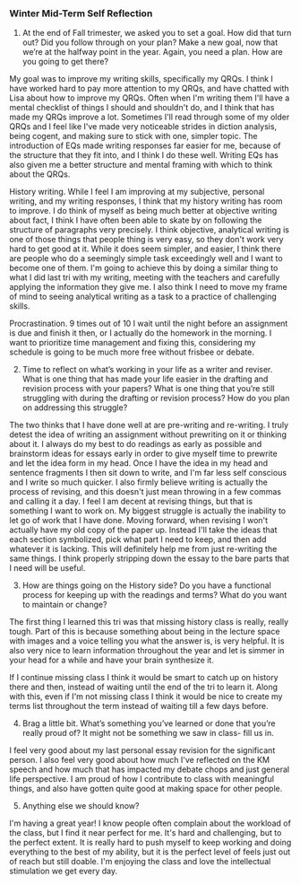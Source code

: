 ### Winter Mid-Term Self Reflection



1. At the end of Fall trimester, we asked you to set a goal.  How did that turn out?  Did you follow through on your plan?  Make a new goal, now that we’re at the halfway point in the year.  Again, you need a plan.  How are you going to get there?

My goal was to improve my writing skills, specifically my QRQs. I think I have worked hard to pay more attention to my QRQs, and have chatted with Lisa about how to improve my QRQs. Often when I'm writing them I'll have a mental checklist of things I should and shouldn't do, and I think that has made my QRQs improve a lot. Sometimes I'll read through some of my older QRQs and I feel like I've made very noticeable strides in diction analysis, being cogent, and making sure to stick with one, simpler topic. The introduction of EQs made writing responses far easier for me, because of the structure that they fit into, and I think I do these well. Writing EQs has also given me a better structure and mental framing with which to think about the QRQs.

History writing. While I feel I am improving at my subjective, personal writing, and my writing responses, I think that my history writing has room to improve. I do think of myself as being much better at objective writing about fact, I think I have often been able to skate by on following the structure of paragraphs very precisely. I think objective, analytical writing is one of those things that people thing is very easy, so they don't work very hard to get good at it. While it does seem simpler, and easier, I think there are people who do a seemingly simple task exceedingly well and I want to become one of them. I'm going to achieve this by doing a similar thing to what I did last tri with my writing, meeting with the teachers and carefully applying the information they give me. I also think I need to move my frame of mind to seeing analytical writing as a task to a practice of challenging skills. 

Procrastination. 9 times out of 10 I wait until the night before an assignment is due and finish it then, or I actually do the homework in the morning. I want to prioritize time management and fixing this, considering my schedule is going to be much more free without frisbee or debate. 

  

2. Time to reflect on what’s working in your life as a writer and reviser.  What is one thing that has made your life easier in the drafting and revision process with your papers?  What is one thing that you’re still struggling with during the drafting or revision process?  How do you plan on addressing this struggle?

The two thinks that I have done well at are pre-writing and re-writing. I truly detest the idea of writing an assignment without prewriting on it or thinking about it. I always do my best to do readings as early as possible and brainstorm ideas for essays early in order to give myself time to prewrite and let the idea form in my head. Once I have the idea in my head and sentence fragments I then sit down to write, and I'm far less self conscious and I write so much quicker. I also firmly believe writing is actually the process of revising, and this doesn't just mean throwing in a few commas and calling it a day. I feel I am decent at revising things, but that is something I want to work on. My biggest struggle is actually the inability to let go of work that I have done. Moving forward, when revising I won't actually have my old copy of the paper up. Instead I'll take the ideas that each section symbolized, pick what part I need to keep, and then add whatever it is lacking. This will definitely help me from just re-writing the same things. I think properly stripping down the essay to the bare parts that I need will be useful.   

3. How are things going on the History side?  Do you have a functional process for keeping up with the readings and terms?  What do you want to maintain or change?

The first thing I learned this tri was that missing history class is really, really tough. Part of this is because something about being in the lecture space with images and a voice telling you what the answer is, is very helpful. It is also very nice to learn information throughout the year and let is simmer in your head for a while and have your brain synthesize it. 

If I continue missing class I think it would be smart to catch up on history there and then, instead of waiting until the end of the tri to learn it. Along with this, even if I'm not missing class I think it would be nice to create my terms list throughout the term instead of waiting till a few days before. 


4. Brag a little bit.  What’s something you’ve learned or done that you’re really proud of?  It might not be something we saw in class- fill us in.

I feel very good about my last personal essay revision for the significant person. I also feel very good about how much I've reflected on the KM speech and how much that has impacted my debate chops and just general life perspective. I am proud of how I contribute to class with meaningful things, and also have gotten quite good at making space for other people. 




5. Anything else we should know?   

I'm having a great year! I know people often complain about the workload of the class, but I find it near perfect for me. It's hard and challenging, but to the perfect extent. It is really hard to push myself to keep working and doing everything to the best of my ability, but it is the perfect level of feels just out of reach but still doable. I'm enjoying the class and love the intellectual stimulation we get every day. 



  


